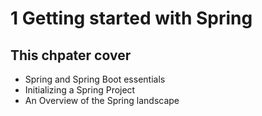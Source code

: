 # 1 Getting started with Spring

## This chpater cover
- Spring and Spring Boot essentials
- Initializing a Spring Project
- An Overview of the Spring landscape

